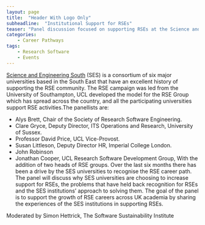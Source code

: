 ```yaml
---
layout: page
title:  "Header With Logo Only"
subheadline:  "Institutional Support for RSEs"
teaser: "Panel discussion focused on supporting RSEs at the Science and Engineering South universities and across the UK"
categories:
    - Career Pathways
tags:
    - Research Software
    - Events
---
```


[Science and Engineering South](https://www.ses.ac.uk/) (SES) is a consortium of six major universities based in the South East that have an excellent history of supporting the RSE community. The RSE campaign was led from the University of Southampton, UCL developed the model for the RSE Group which has spread across the country, and all the participating universities support RSE activities.The panellists are:
* Alys Brett, Chair of the Society of Research Software Engineering.
* Clare Gryce, Deputy Director, ITS Operations and Research, University of Sussex. 
* Professor David Price, UCL Vice-Provost. 
* Susan Littleson, Deputy Director HR, Imperial College London.
* John Robinson
* Jonathan Cooper, UCL Research Software Development Group,
With the addition of two heads of RSE groups. Over the last six months there has been a drive by the SES universities to recognise the RSE career path. The panel will discuss why SES universities are choosing to increase support for RSEs, the problems that have held back recognition for RSEs and the SES institutions’ approach to solving them. The goal of the panel is to support the growth of RSE careers across UK academia by sharing the experiences of the SES institutions in supporting RSEs.

Moderated by Simon Hettrick, The Software Sustainability Institute




